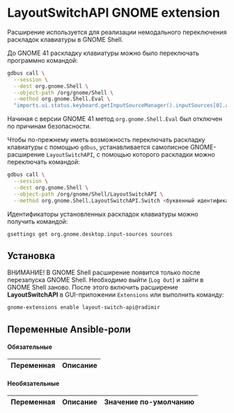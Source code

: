 # LayoutSwitchAPI GNOME extension 

Расширение используется для реализации немодального переключения раскладок клавиатуры в GNOME Shell.

До GNOME 41 раскладку клавиатуры можно было переключать программно командой:

```bash
gdbus call \
  --session \
  --dest org.gnome.Shell \
  --object-path /org/gnome/Shell \
  --method org.gnome.Shell.Eval \
  "imports.ui.status.keyboard.getInputSourceManager().inputSources[0].activate()"
```

Начиная с версии GNOME 41 метод `org.gnome.Shell.Eval` был отключен по причинам безопасности.

Чтобы по-прежнему иметь возможность переключать раскладку клавиатуры с помощью `gdbus`,
устанавливается самописное GNOME-расширение `LayoutSwitchAPI`, с помощью которого раскладки
можно переключать командой:

```bash
gdbus call \
  --session \
  --dest org.gnome.Shell \
  --object-path /org/gnome/Shell/LayoutSwitchAPI \
  --method org.gnome.Shell.LayoutSwitchAPI.Switch <буквенный идентификатор раскладки (например, us)>
```

Идентификаторы установленных раскладок клавиатуры можно получить командой:

```bash
gsettings get org.gnome.desktop.input-sources sources
```

## Установка

ВНИМАНИЕ! В GNOME Shell расширение появится только после перезапуска GNOME Shell. Необходимо
выйти (`Log Out`) и зайти в GNOME Shell заново. После этого включить расширение **LayoutSwitchAPI**
в GUI-приложении `Extensions` или выполнить команду:

```bash
gnome-extensions enable layout-switch-api@radimir
```

## Переменные Ansible-роли

#### Обязательные

| Переменная | Описание |
| --- | --- |  

#### Необязательные

| Переменная | Описание | Значение по-умолчанию |
| --- | --- | --- |
